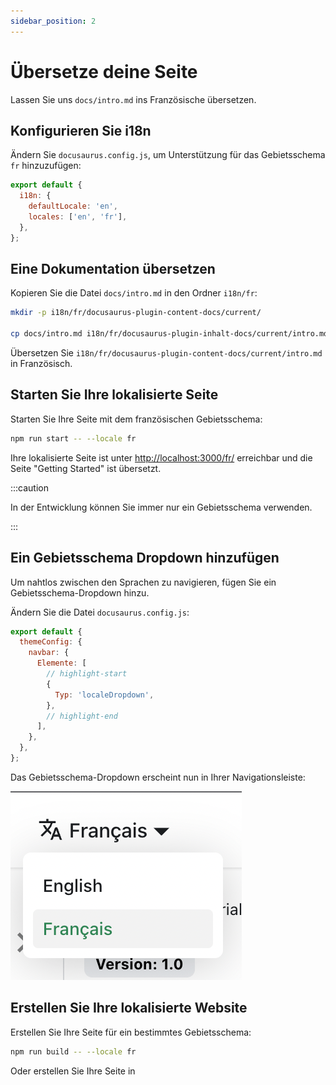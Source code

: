 ```yaml
---
sidebar_position: 2
---
```


# Übersetze deine Seite

Lassen Sie uns `docs/intro.md` ins Französische übersetzen.

## Konfigurieren Sie i18n

Ändern Sie `docusaurus.config.js`, um Unterstützung für das Gebietsschema `fr` hinzuzufügen:

```js title="docusaurus.config.js"
export default {
  i18n: {
    defaultLocale: 'en',
    locales: ['en', 'fr'],
  },
};
```

## Eine Dokumentation übersetzen

Kopieren Sie die Datei `docs/intro.md` in den Ordner `i18n/fr`:

```bash
mkdir -p i18n/fr/docusaurus-plugin-content-docs/current/

cp docs/intro.md i18n/fr/docusaurus-plugin-inhalt-docs/current/intro.md
```

Übersetzen Sie `i18n/fr/docusaurus-plugin-content-docs/current/intro.md` in Französisch.

## Starten Sie Ihre lokalisierte Seite

Starten Sie Ihre Seite mit dem französischen Gebietsschema:

```bash
npm run start -- --locale fr
```

Ihre lokalisierte Seite ist unter [http://localhost:3000/fr/](http://localhost:3000/fr/) erreichbar und die Seite "Getting Started" ist übersetzt.

:::caution

In der Entwicklung können Sie immer nur ein Gebietsschema verwenden.

:::

## Ein Gebietsschema Dropdown hinzufügen

Um nahtlos zwischen den Sprachen zu navigieren, fügen Sie ein Gebietsschema-Dropdown hinzu.

Ändern Sie die Datei `docusaurus.config.js`:

```js title="docusaurus.config.js"
export default {
  themeConfig: {
    navbar: {
      Elemente: [
        // highlight-start
        {
          Typ: 'localeDropdown',
        },
        // highlight-end
      ],
    },
  },
};
```

Das Gebietsschema-Dropdown erscheint nun in Ihrer Navigationsleiste:

![Locale Dropdown](./img/localeDropdown.png)

## Erstellen Sie Ihre lokalisierte Website

Erstellen Sie Ihre Seite für ein bestimmtes Gebietsschema:

```bash
npm run build -- --locale fr
```

Oder erstellen Sie Ihre Seite in